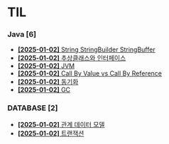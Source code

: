 # TIL
 
### Java [6]
- [**[2025-01-02]**  String StringBuilder StringBuffer](https://github.com/A-lass/TIL/blob/main/Java/String_StringBuilder_StringBuffer.md)
- [**[2025-01-02]**  추상클래스와 인터페이스](https://github.com/A-lass/TIL/blob/main/Java/추상클래스와_인터페이스.md)
- [**[2025-01-02]**  JVM](https://github.com/A-lass/TIL/blob/main/Java/JVM.md)
- [**[2025-01-02]**  Call By Value vs Call By Reference](https://github.com/A-lass/TIL/blob/main/Java/Call_By_Value_vs_Call_By_Reference.md)
- [**[2025-01-02]**  동기화](https://github.com/A-lass/TIL/blob/main/Java/동기화.md)
- [**[2025-01-02]**  GC](https://github.com/A-lass/TIL/blob/main/Java/GC.md)
### DATABASE [2]
- [**[2025-01-02]**  관계 데이터 모델](https://github.com/A-lass/TIL/blob/main/DATABASE/관계_데이터_모델.md)
- [**[2025-01-02]**  트랜잭션](https://github.com/A-lass/TIL/blob/main/DATABASE/트랜잭션.md)
